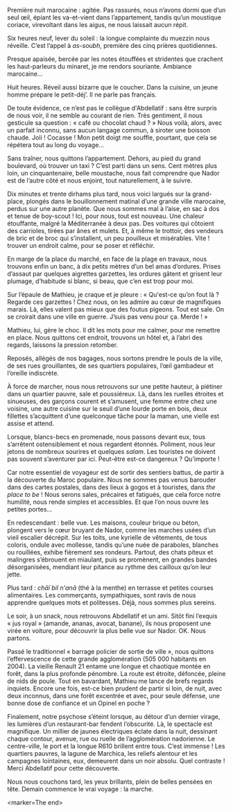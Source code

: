 ﻿Première nuit marocaine : agitée.
Pas rassurés, nous n’avons dormi que d’un seul œil, épiant les va-et-vient dans l’appartement, tandis qu’un moustique coriace, virevoltant dans les aigus, ne nous laissait aucun répit.

Six heures neuf, lever du soleil : la longue complainte du muezzin nous réveille.
C’est l’appel à *as-soubh*, première des cinq prières quotidiennes.

Presque apaisée, bercée par les notes étouffées et stridentes que crachent les haut-parleurs du minaret, je me rendors souriante.
Ambiance marocaine…

Huit heures. Réveil aussi bizarre que le coucher.
Dans la cuisine, un jeune homme prépare le petit-déj’.
Il ne parle pas français.

De toute évidence, ce n’est pas le collègue d'Abdellatif : sans être surpris de nous voir, il ne semble au courant de rien.
Très gentiment, il nous gesticule sa question : « café ou chocolat chaud ? »
Nous voilà, alors, avec un parfait inconnu, sans aucun langage commun, à siroter une boisson chaude. Joli ! Cocasse !
Mon petit doigt me souffle, pourtant, que cela se répétera tout au long du voyage…

Sans traîner, nous quittons l’appartement.
Dehors, au pied du grand boulevard, où trouver un taxi ?
C’est parti dans un sens.
Cent mètres plus loin, un cinquantenaire, belle moustache, nous fait comprendre que Nador est de l’autre côté et nous enjoint, tout naturellement, à le suivre.

Dix minutes et trente dirhams plus tard, nous voici largués sur la grand-place, plongés dans le bouillonnement matinal d’une grande ville marocaine, perdus sur une autre planète.
Que nous sommes mal à l’aise, en sac à dos et tenue de boy-scout !
Ici, pour nous, tout est nouveau.
Une chaleur étouffante, malgré la Méditerranée à deux pas.
Des voitures qui côtoient des carrioles, tirées par ânes et mulets.
Et, à même le trottoir, des vendeurs de bric et de broc qui s’installent, un peu pouilleux et misérables.
Vite ! trouver un endroit calme, pour se poser et réfléchir.

En marge de la place du marché, en face de la plage en travaux, nous trouvons enfin un banc, à dix petits mètres d’un bel amas d’ordures.
Prises d’assaut par quelques aigrettes garzettes, les ordures gâtent et grisent leur plumage, d’habitude si blanc, si beau, que c’en est trop pour moi.

Sur l’épaule de Mathieu, je craque et je pleure : « Qu'est-ce qu’on fout là ? Regarde ces garzettes ! Chez nous, on les admire au cœur de magnifiques marais. Là, elles valent pas mieux que des foutus pigeons. Tout est sale. On se croirait dans une ville en guerre. J’suis pas venu pour ça. Merde ! »

Mathieu, lui, gère le choc.
Il dit les mots pour me calmer, pour me remettre en place.
Nous quittons cet endroit, trouvons un hôtel et, à l’abri des regards, laissons la pression retomber.

Reposés, allégés de nos bagages, nous sortons prendre le pouls de la ville, de ses rues grouillantes, de ses quartiers populaires, l’œil gambadeur et l’oreille indiscrète.

À force de marcher, nous nous retrouvons sur une petite hauteur, à piétiner dans un quartier pauvre, sale et poussiéreux.
Là, dans les ruelles étroites et sinueuses, des garçons courent et s’amusent, une femme entre chez une voisine, une autre cuisine sur le seuil d’une lourde porte en bois, deux fillettes s’acquittent d’une quelconque tâche pour la maman, une vielle est assise et attend.

Lorsque, blancs-becs en promenade, nous passons devant eux, tous s’arrêtent ostensiblement et nous regardent étonnés.
Poliment, nous leur jetons de nombreux sourires et quelques *salam*.
Les touristes ne doivent pas souvent s’aventurer par ici.
Peut-être est-ce dangereux ?
Qu’importe !

Car notre essentiel de voyageur est de sortir des sentiers battus, de partir à la découverte du Maroc populaire.
Nous ne sommes pas venus barouder dans des cartes postales, dans des lieux à gogos et à touristes, dans *the place to be* !
Nous serons sales, précaires et fatigués, que cela force notre humilité, nous rende simples et accessibles.
Et que l’on nous ouvre les petites portes…

En redescendant : belle vue.
Les maisons, couleur brique ou béton, plongent vers le cœur bruyant de Nador, comme les marches usées d’un vieil escalier décrépit.
Sur les toits, une kyrielle de vêtements, de tous coloris, ondule avec mollesse, tandis qu’une nuée de paraboles, blanches ou rouillées, exhibe fièrement ses rondeurs.
Partout, des chats piteux et malingres s’ébrouent en miaulant, puis se promènent, en grandes bandes désorganisées, mendiant leur pitance au rythme des cailloux qu’on leur jette.

Plus tard : *chāï bil n'anā* (thé à la menthe) en terrasse et petites courses alimentaires.
Les commerçants, sympathiques, sont ravis de nous apprendre quelques mots et politesses.
Déjà, nous sommes plus sereins.

Le soir, à un snack, nous retrouvons Abdellatif et un ami.
Sitôt fini l’exquis « jus royal » (amande, ananas, avocat, banane), ils nous proposent une virée en voiture, pour découvrir la plus belle vue sur Nador.
OK. Nous partons.

Passé le traditionnel « barrage policier de sortie de ville », nous quittons l’effervescence de cette grande agglomération (505 000 habitants en 2004).
La vieille Renault 21 entame une longue et chaotique montée en forêt, dans la plus profonde pénombre.
La route est étroite, défoncée, pleine de nids de poule.
Tout en bavardant, Mathieu me lance de brefs regards inquiets.
Encore une fois, est-ce bien prudent de partir si loin, de nuit, avec deux inconnus, dans une forêt excentrée et avec, pour seule défense, une bonne dose de confiance et un Opinel en poche ?

Finalement, notre psychose s’éteint lorsque, au détour d’un dernier virage, les lumières d’un restaurant-bar fendent l’obscurité.
Là, le spectacle est magnifique.
Un millier de jaunes électriques éclate dans la nuit, dessinant chaque contour, avenue, rue ou ruelle de l’agglomération nadorienne.
Le centre-ville, le port et la longue R610 brillent entre tous.
C’est immense !
Les quartiers pauvres, la lagune de Marchica, les reliefs alentour et les campagnes lointaines, eux, demeurent dans un noir absolu.
Quel contraste !
Merci Abdellatif pour cette découverte.

Nous nous couchons tard, les yeux brillants, plein de belles pensées en tête.
Demain commence le vrai voyage : la marche.

<marker=The end>
